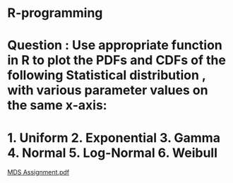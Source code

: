 # R-programming
# Question  : Use appropriate function in R to plot the PDFs and CDFs of the following Statistical distribution , with various parameter values on the same x-axis:

# 1.	Uniform     2. Exponential       3. Gamma     4. Normal    5.  Log-Normal   6. Weibull

[MDS Assignment.pdf](https://github.com/user-attachments/files/18947813/MDS.Assignment.pdf)

